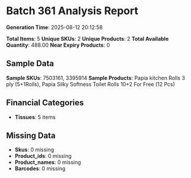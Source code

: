# Batch 361 Analysis Report

**Generation Time**: 2025-08-12 20:12:58

**Total Items**: 5
**Unique SKUs**: 2
**Unique Products**: 2
**Total Available Quantity**: 488.00
**Near Expiry Products**: 0

## Sample Data
**Sample SKUs**: 7503161, 3395914
**Sample Products**: Papia kitchen Rolls 3 ply (5+1Rolls), Papia Silky Softness Toilet Rolls 10+2 For Free (12 Pcs)

## Financial Categories
- **Tissues**: 5 items

## Missing Data
- **Skus**: 0 missing
- **Product_ids**: 0 missing
- **Product_names**: 0 missing
- **Barcodes**: 0 missing
